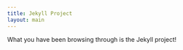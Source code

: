 ```yaml
---
title: Jekyll Project
layout: main
---
```


What you have been browsing through is the Jekyll project!
